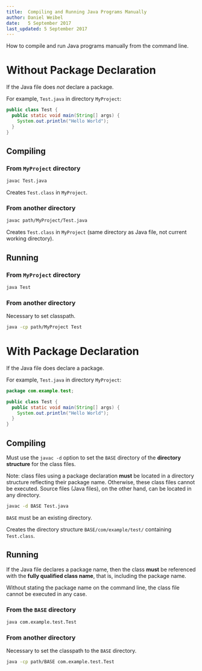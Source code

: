 ```yaml
---
title:  Compiling and Running Java Programs Manually
author: Daniel Weibel
date:   5 September 2017
last_updated: 5 September 2017
---
```


How to compile and run Java programs manually from the command line.

# Without Package Declaration

If the Java file does *not* declare a package.

For example, `Test.java` in directory `MyProject`:

~~~java
public class Test {
  public static void main(String[] args) {
    System.out.println("Hello World");
  }
}
~~~

## Compiling

### From `MyProject` directory

~~~bash
javac Test.java
~~~

Creates `Test.class` in `MyProject`.


### From another directory

~~~bash
javac path/MyProject/Test.java
~~~

Creates `Test.class` in `MyProject` (same directory as Java file, not current working directory).

## Running

### From `MyProject` directory

~~~bash
java Test
~~~

### From another directory

Necessary to set classpath.

~~~bash
java -cp path/MyProject Test
~~~


# With Package Declaration

If the Java file does declare a package.

For example, `Test.java` in directory `MyProject`:

~~~java
package com.example.test;

public class Test {
  public static void main(String[] args) {
    System.out.println("Hello World");
  }
}
~~~

## Compiling

Must use the `javac -d` option to set the `BASE` directory of the **directory structure** for the class files.

Note: class files using a package declaration **must** be located in a directory structure reflecting their package name. Otherwise, these class files cannot be executed. Source files (Java files), on the other hand, can be located in any directory.

~~~bash
javac -d BASE Test.java
~~~

`BASE` must be an existing directory.

Creates the directory structure `BASE/com/example/test/` containing `Test.class`.

## Running

If the Java file declares a package name, then the class **must** be referenced with the **fully qualified class name**, that is, including the package name.

Without stating the package name on the command line, the class file cannot be executed in any case.

### From the `BASE` directory

~~~bash
java com.example.test.Test
~~~

### From another directory

Necessary to set the classpath to the `BASE` directory.

~~~bash
java -cp path/BASE com.example.test.Test
~~~

